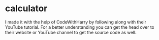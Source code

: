 # calculator

I made it with the help of CodeWithHarry by following along with their YouTube tutorial. For a better understanding you can get the head over to their website or YouTube channel to get the source code as well.
